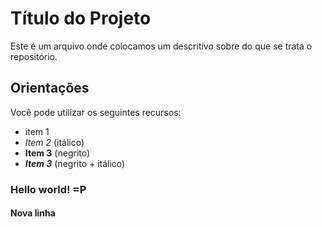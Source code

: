 # Título do Projeto

Este é um arquivo onde colocamos um descritivo sobre do que se trata o repositório.

## Orientações

Você pode utilizar os seguintes recursos:
+ item 1
+ *Item 2* (itálico)
+ **Item 3** (negrito)
+ ***Item 3*** (negrito + itálico)


### Hello world! =P


#### Nova linha